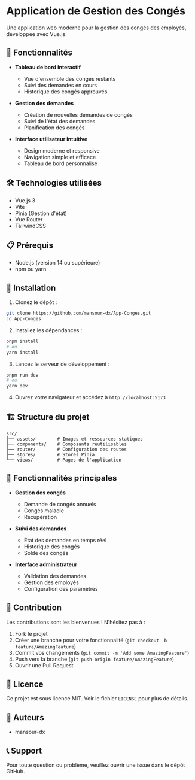 # Application de Gestion des Congés

Une application web moderne pour la gestion des congés des employés, développée avec Vue.js.

## 🚀 Fonctionnalités

- **Tableau de bord interactif**

  - Vue d'ensemble des congés restants
  - Suivi des demandes en cours
  - Historique des congés approuvés

- **Gestion des demandes**

  - Création de nouvelles demandes de congés
  - Suivi de l'état des demandes
  - Planification des congés

- **Interface utilisateur intuitive**
  - Design moderne et responsive
  - Navigation simple et efficace
  - Tableau de bord personnalisé

## 🛠️ Technologies utilisées

- Vue.js 3
- Vite
- Pinia (Gestion d'état)
- Vue Router
- TailwindCSS

## 📋 Prérequis

- Node.js (version 14 ou supérieure)
- npm ou yarn

## 🔧 Installation

1. Clonez le dépôt :

```bash
git clone https://github.com/mansour-dx/App-Conges.git
cd App-Conges
```

2. Installez les dépendances :

```bash
pnpm install
# ou
yarn install
```

3. Lancez le serveur de développement :

```bash
pnpm run dev
# ou
yarn dev
```

4. Ouvrez votre navigateur et accédez à `http://localhost:5173`

## 🏗️ Structure du projet

```
src/
├── assets/        # Images et ressources statiques
├── components/    # Composants réutilisables
├── router/        # Configuration des routes
├── stores/        # Stores Pinia
└── views/         # Pages de l'application
```

## 📝 Fonctionnalités principales

- **Gestion des congés**

  - Demande de congés annuels
  - Congés maladie
  - Récupération

- **Suivi des demandes**

  - État des demandes en temps réel
  - Historique des congés
  - Solde des congés

- **Interface administrateur**
  - Validation des demandes
  - Gestion des employés
  - Configuration des paramètres

## 🤝 Contribution

Les contributions sont les bienvenues ! N'hésitez pas à :

1. Fork le projet
2. Créer une branche pour votre fonctionnalité (`git checkout -b feature/AmazingFeature`)
3. Commit vos changements (`git commit -m 'Add some AmazingFeature'`)
4. Push vers la branche (`git push origin feature/AmazingFeature`)
5. Ouvrir une Pull Request

## 📄 Licence

Ce projet est sous licence MIT. Voir le fichier `LICENSE` pour plus de détails.

## 👥 Auteurs

- mansour-dx

## 📞 Support

Pour toute question ou problème, veuillez ouvrir une issue dans le dépôt GitHub.
